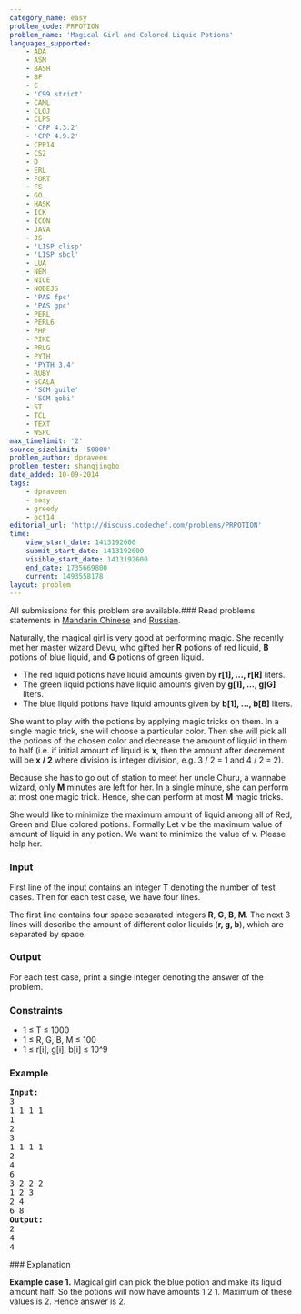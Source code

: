 ```yaml
---
category_name: easy
problem_code: PRPOTION
problem_name: 'Magical Girl and Colored Liquid Potions'
languages_supported:
    - ADA
    - ASM
    - BASH
    - BF
    - C
    - 'C99 strict'
    - CAML
    - CLOJ
    - CLPS
    - 'CPP 4.3.2'
    - 'CPP 4.9.2'
    - CPP14
    - CS2
    - D
    - ERL
    - FORT
    - FS
    - GO
    - HASK
    - ICK
    - ICON
    - JAVA
    - JS
    - 'LISP clisp'
    - 'LISP sbcl'
    - LUA
    - NEM
    - NICE
    - NODEJS
    - 'PAS fpc'
    - 'PAS gpc'
    - PERL
    - PERL6
    - PHP
    - PIKE
    - PRLG
    - PYTH
    - 'PYTH 3.4'
    - RUBY
    - SCALA
    - 'SCM guile'
    - 'SCM qobi'
    - ST
    - TCL
    - TEXT
    - WSPC
max_timelimit: '2'
source_sizelimit: '50000'
problem_author: dpraveen
problem_tester: shangjingbo
date_added: 10-09-2014
tags:
    - dpraveen
    - easy
    - greedy
    - oct14
editorial_url: 'http://discuss.codechef.com/problems/PRPOTION'
time:
    view_start_date: 1413192600
    submit_start_date: 1413192600
    visible_start_date: 1413192600
    end_date: 1735669800
    current: 1493558178
layout: problem
---
```

All submissions for this problem are available.###  Read problems statements in [Mandarin Chinese](http://www.codechef.com/download/translated/OCT14/mandarin/PRPOTION.pdf) and [Russian](http://www.codechef.com/download/translated/OCT14/russian/PRPOTION.pdf).

Naturally, the magical girl is very good at performing magic. She recently met her master wizard Devu, who gifted her **R** potions of red liquid,
**B** potions of blue liquid, and **G** potions of green liquid.

- The red liquid potions have liquid amounts given by **r\[1\], ..., r\[R\]** liters.
- The green liquid potions have liquid amounts given by **g\[1\], ..., g\[G\]** liters.
- The blue liquid potions have liquid amounts given by **b\[1\], ..., b\[B\]** liters.

She want to play with the potions by applying magic tricks on them. In a single magic trick, she will choose a particular color. Then she will pick all the potions of the chosen color and decrease the amount of liquid in them to half (i.e. if initial amount
of liquid is **x**, then the amount after decrement will be **x / 2**  where division is integer division, e.g. 3 / 2 = 1 and 4 / 2 = 2).

Because she has to go out of station to meet her uncle Churu, a wannabe wizard, only **M** minutes are left for her. In a single minute, she can perform at most one magic trick. Hence, she can perform at most **M** magic tricks.

She would like to minimize the maximum amount of liquid among all of Red, Green and Blue colored potions. Formally Let v be the maximum value of amount of liquid in any potion. We want to minimize the value of v.
Please help her.

### Input

First line of the input contains an integer **T** denoting the number of test cases.
Then for each test case, we have four lines.

The first line contains four space separated integers **R**, **G**, **B**, **M**. The next 3 lines will describe the amount of different color liquids (**r, g, b**), which are separated by space.

### Output

For each test case, print a single integer denoting the answer of the problem.

### Constraints

- 1 ≤ T ≤ 1000
- 1 ≤ R, G, B, M ≤ 100
- 1 ≤ r\[i\], g\[i\], b\[i\] ≤ 10^9

### Example

<pre><b>Input:</b>
3
1 1 1 1
1
2
3
1 1 1 1
2
4
6
3 2 2 2
1 2 3
2 4
6 8
<b>Output:</b>
2
4
4
</pre>### Explanation

**Example case 1.** Magical girl can pick the blue potion and make its liquid amount half. So the potions will now have amounts 1 2 1. Maximum of these values is 2. Hence answer is 2.
